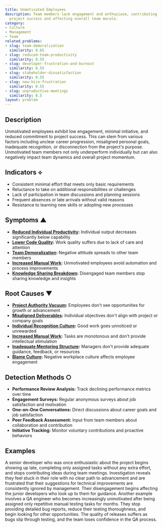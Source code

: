 ```yaml
---
title: Unmotivated Employees
description: Team members lack engagement and enthusiasm, contributing minimally to
  project success and affecting overall team morale.
category:
- Culture
- Management
- Team
related_problems:
- slug: team-demoralization
  similarity: 0.65
- slug: reduced-team-productivity
  similarity: 0.55
- slug: developer-frustration-and-burnout
  similarity: 0.55
- slug: stakeholder-dissatisfaction
  similarity: 0.55
- slug: new-hire-frustration
  similarity: 0.55
- slug: unproductive-meetings
  similarity: 0.5
layout: problem
---
```


## Description

Unmotivated employees exhibit low engagement, minimal initiative, and reduced commitment to project success. This can stem from various factors including unclear career progression, misaligned personal goals, inadequate recognition, or disconnection from the project's purpose. Unmotivated team members not only underperform individually but can also negatively impact team dynamics and overall project momentum.

## Indicators ⟡

- Consistent minimal effort that meets only basic requirements
- Reluctance to take on additional responsibilities or challenges
- Lack of participation in team discussions and planning sessions
- Frequent absences or late arrivals without valid reasons
- Resistance to learning new skills or adopting new processes

## Symptoms ▲

- **[Reduced Individual Productivity](reduced-individual-productivity.md):** Individual output decreases significantly below capability
- **[Lower Code Quality](lower-code-quality.md):** Work quality suffers due to lack of care and attention
- **[Team Demoralization](team-demoralization.md):** Negative attitude spreads to other team members
- **[Increased Manual Work](increased-manual-work.md):** Unmotivated employees avoid automation and process improvements
- **[Knowledge Sharing Breakdown](knowledge-sharing-breakdown.md):** Disengaged team members stop sharing knowledge and insights

## Root Causes ▼

- **[Project Authority Vacuum](project-authority-vacuum.md):** Employees don't see opportunities for growth or advancement
- **[Misaligned Deliverables](misaligned-deliverables.md):** Individual objectives don't align with project or company goals
- **[Individual Recognition Culture](individual-recognition-culture.md):** Good work goes unnoticed or unrewarded
- **[Increased Manual Work](increased-manual-work.md):** Tasks are monotonous and don't provide intellectual stimulation
- **[Inadequate Mentoring Structure](inadequate-mentoring-structure.md):** Managers don't provide adequate guidance, feedback, or resources
- **[Blame Culture](blame-culture.md):** Negative workplace culture affects employee engagement

## Detection Methods ○

- **Performance Review Analysis:** Track declining performance metrics over time
- **Engagement Surveys:** Regular anonymous surveys about job satisfaction and motivation
- **One-on-One Conversations:** Direct discussions about career goals and job satisfaction
- **Peer Feedback Assessment:** Input from team members about collaboration and contribution
- **Initiative Tracking:** Monitor voluntary contributions and proactive behaviors

## Examples

A senior developer who was once enthusiastic about the project begins showing up late, completing only assigned tasks without any extra effort, and stops contributing ideas during team meetings. Investigation reveals they feel stuck in their role with no clear path to advancement and are frustrated that their suggestions for technical improvements are consistently ignored by management. Their disengagement begins affecting the junior developers who look up to them for guidance. Another example involves a QA engineer who becomes increasingly unmotivated after being assigned only repetitive manual testing tasks for months. They stop providing detailed bug reports, reduce their testing thoroughness, and begin looking for other opportunities. The quality of releases suffers as bugs slip through testing, and the team loses confidence in the QA process.